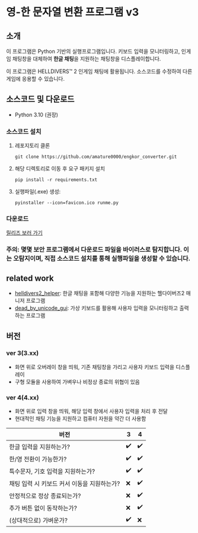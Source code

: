 # 영-한 문자열 변환 프로그램 v3
## 소개
이 프로그램은 Python 기반의 실행프로그램입니다. 키보드 입력을 모니터링하고, 인게임 채팅창을 대체하여 **한글 채팅**을 지원하는 채팅창을 디스플레이합니다.

이 프로그램은 HELLDIVERS™ 2 인게임 채팅에 활용됩니다. 소스코드를 수정하여 다른 게임에 응용할 수 있습니다.

## 소스코드 및 다운로드
- Python 3.10 (권장)
### 소스코드 설치
1. 레포지토리 클론
    ```
    git clone https://github.com/amature0000/engkor_converter.git
    ```
2. 해당 디렉토리로 이동 후 요구 패키지 설치
    ```
    pip install -r requirements.txt
    ```
3. 실행파일(.exe) 생성:
    ```
    pyinstaller --icon=favicon.ico runme.py
    ```
    

### 다운로드
[릴리즈 보러 가기](https://github.com/amature0000/engkor_converter/releases)
### 주의: 몇몇 보안 프로그램에서 다운로드 파일을 바이러스로 탐지합니다. 이는 오탐지이며, 직접 소스코드 설치를 통해 실행파일을 생성할 수 있습니다.

## related work
- [helldivers2_helper](https://github.com/rubystarashe/helldivers2_helper): 한글 채팅을 포함해 다양한 기능을 지원하는 헬다이버즈2 매니저 프로그램
- [dead_by_unicode_gui](https://github.com/Codex-in-somnio/dead_by_unicode_gui): 가상 키보드를 활용해 사용자 입력을 모니터링하고 출력하는 프로그램

## 버전
### ver 3(3.xx)
- 화면 위로 오버레이 창을 띄워, 기존 채팅창을 가리고 사용자 키보드 입력을 디스플레이
- 구형 모듈을 사용하여 가벼우나 비정상 종료의 위협이 있음

### ver 4(4.xx)
- 화면 위로 입력 창을 띄워, 해당 입력 창에서 사용자 입력을 처리 후 전달
- 현대적인 채팅 기능을 지원하고 컴퓨터 자원을 약간 더 사용함

|버전                 | 3 | 4 |
|--------------------|---|---|
|한글 입력을 지원하는가?|✔️|✔️|
|한/영 전환이 가능한가?|✔️|✔️|
|특수문자, 기호 입력을 지원하는가?|✔️|✔️|
|채팅 입력 시 키보드 커서 이동을 지원하는가?|❌|✔️|
|안정적으로 정상 종료되는가?|❌|✔️|
|추가 버튼 없이 동작하는가?|❌|✔️|
|(상대적으로) 가벼운가?|✔️|❌|
